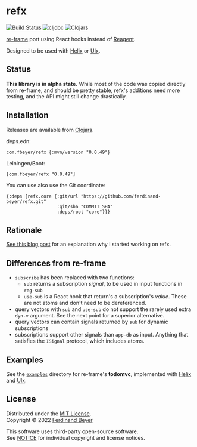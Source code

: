 # refx

[![Build Status](https://img.shields.io/github/actions/workflow/status/ferdinand-beyer/refx/main.yml?branch=main)](https://github.com/ferdinand-beyer/refx/actions)
[![cljdoc](https://cljdoc.org/badge/com.fbeyer/refx)][cljdoc]
[![Clojars](https://img.shields.io/clojars/v/com.fbeyer/refx.svg)][clojars]

[re-frame] port using React hooks instead of [Reagent][reagent].

Designed to be used with [Helix][helix] or [UIx][uix].

## Status

**This library is in alpha state.**  While most of the code was copied
directly from re-frame, and should be pretty stable, refx's additions
need more testing, and the API might still change drastically.

## Installation

Releases are available from [Clojars][clojars].

deps.edn:

```edn
com.fbeyer/refx {:mvn/version "0.0.49"}
```

Leiningen/Boot:

```edn
[com.fbeyer/refx "0.0.49"]
```

You can use also use the Git coordinate:

```edn
{:deps {refx.core {:git/url "https://github.com/ferdinand-beyer/refx.git"
                   :git/sha "COMMIT_SHA"
                   :deps/root "core"}}}
```

## Rationale

[See this blog post](https://fbeyer.com/posts/refx-origins/)
for an explanation why I started working on refx.

## Differences from re-frame

* `subscribe` has been replaced with two functions:
  * `sub` returns a subscription _signal_, to be used in input functions
    in `reg-sub`
  * `use-sub` is a React hook that return's a subscription's _value_.
    These are not atoms and don't need to be dereferenced.
* query vectors with `sub` and `use-sub` do not support the rarely used
  extra `dyn-v` argument.  See the next point for a superior alternative.
* query vectors can contain signals returned by `sub` for dynamic
  subscriptions
* subscriptions support other signals than `app-db` as input.  Anything
  that satisfies the `ISignal` protocol, which includes atoms.

## Examples

See the [`examples`](examples/) directory for re-frame's **todomvc**,
implemented with [Helix][helix] and [UIx][uix].

## License

Distributed under the [MIT License](LICENSE).  
Copyright &copy; 2022 [Ferdinand Beyer]

This software uses third-party open-source software.  
See [NOTICE](NOTICE) for individual copyright and license notices.


[cljdoc]: https://cljdoc.org/jump/release/com.fbeyer/refx
[clojars]: https://clojars.org/com.fbeyer/refx
[re-frame]: https://github.com/day8/re-frame
[reagent]: https://github.com/reagent-project/reagent
[uix]: https://github.com/roman01la/uix
[helix]: https://github.com/lilactown/helix

[Ferdinand Beyer]: https://fbeyer.com
